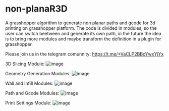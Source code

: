 # non-planaR3D
A grasshopper algorithm to generate non planar paths and gcode for 3d printing on grasshopper platform.
The code is divided in modules, so the user can switch beetween and generate its own path, in the future the idea is to bring more modules and maybe transform the definition in a plugin for grasshopper.

Please join us in the telegram comunnity: https://t.me/+VaCLP2BBoYwxYjYx

3D Slicing Module:
![image](https://user-images.githubusercontent.com/118382008/202248763-16ce80af-0051-467b-9851-4364b994a4df.png)

Geometry Generation Modules:
![image](https://user-images.githubusercontent.com/118382008/202249373-6686b2b5-69e5-4a44-8587-1eeba5819b03.png)

Wall and Infill Modules:
![image](https://user-images.githubusercontent.com/118382008/202249802-bdd73f71-06bc-4b6a-8d6d-7681de2d445b.png)

Path and Gcode Modules:
![image](https://user-images.githubusercontent.com/118382008/202250598-44762d06-48d0-441b-9432-f3b78c039343.png)

Print Settings Module:
![image](https://user-images.githubusercontent.com/118382008/202250657-d7ca9ffb-dbdb-4bb6-a772-92c39562bd2a.png)



